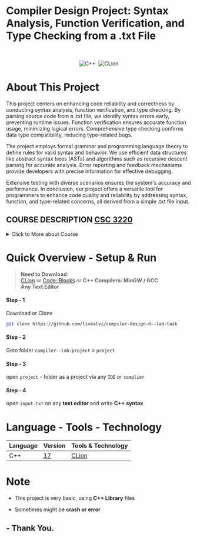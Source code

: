 # Compiler Design Project: Syntax Analysis, Function Verification, and Type Checking from a .txt File

 <br>

 <div align="center"> 
 
 ![C++](https://img.shields.io/badge/c++-%2300599C.svg?style=for-the-badge&logo=c%2B%2B&logoColor=white) &nbsp;![CLion](https://img.shields.io/badge/CLion-black?style=for-the-badge&logo=clion&logoColor=white)

 </div>

# About This Project

This project centers on enhancing code reliability and correctness by conducting syntax analysis, function verification, and type checking. By parsing source code from a .txt file, we identify syntax errors early, preventing runtime issues. Function verification ensures accurate function usage, minimizing logical errors. Comprehensive type checking confirms data type compatibility, reducing type-related bugs.

The project employs formal grammar and programming language theory to define rules for valid syntax and behavior. We use efficient data structures like abstract syntax trees (ASTs) and algorithms such as recursive descent parsing for accurate analysis. Error reporting and feedback mechanisms provide developers with precise information for effective debugging.

Extensive testing with diverse scenarios ensures the system's accuracy and performance. In conclusion, our project offers a versatile tool for programmers to enhance code quality and reliability by addressing syntax, function, and type-related concerns, all derived from a simple .txt file input.

## COURSE DESCRIPTION [CSC 3220](https://www.aiub.edu/faculties/fst/ug-course-catalog/ "AIUB - Faculty of Science and Technology (Undergraduate Course)")

<details>
  <summary>Click to More about Course</summary>

> - Introductory concepts and Phases of compiler <br>
> - Lexical Analyzing; Introduction to FLEX<br>
> - Syntax Analyzing; Parsing; Syntax Directed Translation and Type checking<br>
> - Syntax Directed Translation and Type checking<br>
> - Introduction to YACC or BISON<br>
> - Storage allocation strategies<br>
> - Code Optimization<br>

</details>

# Quick Overview - Setup & Run

> **Need to Download**:
> <br> [CLion](https://www.jetbrains.com/clion/) or [Code::Blocks](https://www.codeblocks.org/downloads) or **C++ Compilers: MinGW / GCC** <br> **Any Text Editor**

#### Step - 1

Download or Clone

```sh
git clone https://github.com/livealvi/compiler-design-d--lab-task
```

#### Step - 2

Goto folder `compiler--lab-project` > `project`

#### Step - 3

open `project` - folder as a project via any `IDE` or `complier`

#### Step - 4

open `input.txt` on any **text editor** and write **C++ syntax**

# Language - Tools - Technology

| Language | Version                                    | Tools & Technology                        |
| -------- | ------------------------------------------ | ----------------------------------------- |
| C++      | [17](https://en.cppreference.com/w/cpp/17) | [CLion](https://www.jetbrains.com/clion/) |

# Note

- This project is very basic, using **C++ Library** files

- Sometimes might be **crash or error**

## - Thank You.
